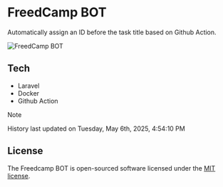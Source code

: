 # FreedCamp BOT

Automatically assign an ID before the task title based on Github Action.

![FreedCamp BOT](https://repository-images.githubusercontent.com/737932867/7d34798b-2680-471c-b089-a78a718d3d6a)

## Tech

- Laravel
- Docker
- Github Action

> [!NOTE]  
> History last updated on Tuesday, May 6th, 2025, 4:54:10 PM

## License

The Freedcamp BOT is open-sourced software licensed under the [MIT license](https://opensource.org/licenses/MIT).

